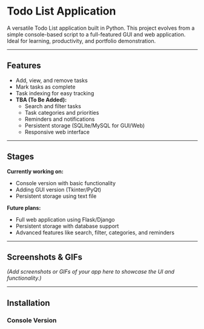 # Todo List Application

A versatile Todo List application built in Python. This project evolves from a simple console-based script to a full-featured GUI and web application. Ideal for learning, productivity, and portfolio demonstration.

---

## Features

- Add, view, and remove tasks  
- Mark tasks as complete  
- Task indexing for easy tracking  
- **TBA (To Be Added):**  
  - Search and filter tasks  
  - Task categories and priorities  
  - Reminders and notifications  
  - Persistent storage (SQLite/MySQL for GUI/Web)  
  - Responsive web interface  

---

## Stages

**Currently working on:**  
- Console version with basic functionality  
- Adding GUI version (Tkinter/PyQt)  
- Persistent storage using text file

**Future plans:**  
- Full web application using Flask/Django  
- Persistent storage with database support  
- Advanced features like search, filter, categories, and reminders  

---

## Screenshots & GIFs

*(Add screenshots or GIFs of your app here to showcase the UI and functionality.)*  

---

## Installation

### Console Version

